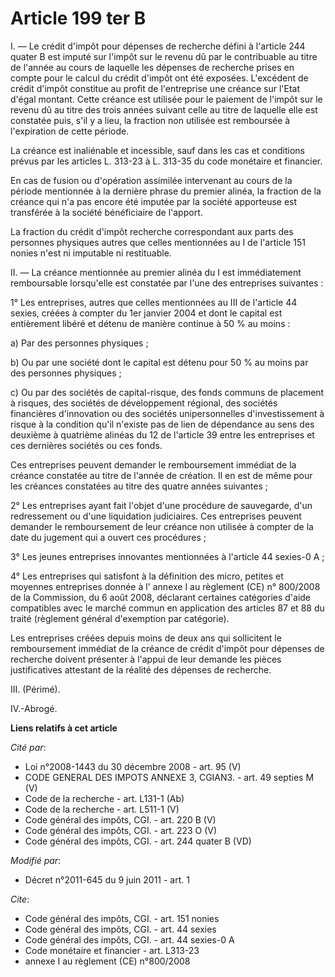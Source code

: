 # Article 199 ter B

I. ― Le crédit d'impôt pour dépenses de recherche défini à l'article 244 quater B est imputé sur l'impôt sur le revenu dû par
le contribuable au titre de l'année au cours de laquelle les dépenses de recherche prises en compte pour le calcul du crédit
d'impôt ont été exposées. L'excédent de crédit d'impôt constitue au profit de l'entreprise une créance sur l'Etat d'égal
montant. Cette créance est utilisée pour le paiement de l'impôt sur le revenu dû au titre des trois années suivant celle au
titre de laquelle elle est constatée puis, s'il y a lieu, la fraction non utilisée est remboursée à l'expiration de cette
période. 

La créance est inaliénable et incessible, sauf dans les cas et conditions prévus par les articles L. 313-23 à L. 313-35 du
code monétaire et financier. 

En cas de fusion ou d'opération assimilée intervenant au cours de la période mentionnée à la dernière phrase du premier
alinéa, la fraction de la créance qui n'a pas encore été imputée par la société apporteuse est transférée à la société
bénéficiaire de l'apport. 

La fraction du crédit d'impôt recherche correspondant aux parts des personnes physiques autres que celles mentionnées au I de
l'article 151 nonies n'est ni imputable ni restituable. 

II. ― La créance mentionnée au premier alinéa du I est immédiatement remboursable lorsqu'elle est constatée par l'une des
entreprises suivantes : 

1° Les entreprises, autres que celles mentionnées au III de l'article 44 sexies, créées à compter du 1er janvier 2004 et dont
le capital est entièrement libéré et détenu de manière continue à 50 % au moins : 

a) Par des personnes physiques ; 

b) Ou par une société dont le capital est détenu pour 50 % au moins par des personnes physiques ; 

c) Ou par des sociétés de capital-risque, des fonds communs de placement à risques, des sociétés de développement régional,
des sociétés financières d'innovation ou des sociétés unipersonnelles d'investissement à risque à la condition qu'il n'existe
pas de lien de dépendance au sens des deuxième à quatrième alinéas du 12 de l'article 39 entre les entreprises et ces
dernières sociétés ou ces fonds. 

Ces entreprises peuvent demander le remboursement immédiat de la créance constatée au titre de l'année de création. Il en est
de même pour les créances constatées au titre des quatre années suivantes ; 

2° Les entreprises ayant fait l'objet d'une procédure de sauvegarde, d'un redressement ou d'une liquidation judiciaires. Ces
entreprises peuvent demander le remboursement de leur créance non utilisée à compter de la date du jugement qui a ouvert ces
procédures ; 

3° Les jeunes entreprises innovantes mentionnées à l'article 44 sexies-0 A ; 

4° Les entreprises qui satisfont à la définition des micro, petites et moyennes entreprises donnée à l' annexe I au règlement
(CE) n° 800/2008  de la Commission, du 6 août 2008, déclarant certaines catégories d'aide compatibles avec le marché commun
en application des articles 87 et 88 du traité (règlement général d'exemption par catégorie). 

Les entreprises créées depuis moins de deux ans qui sollicitent le remboursement immédiat de la créance de crédit d'impôt
pour dépenses de recherche doivent présenter à l'appui de leur demande les pièces justificatives attestant de la réalité des
dépenses de recherche. 

III. (Périmé). 

IV.-Abrogé.

**Liens relatifs à cet article**

_Cité par_:

  - Loi n°2008-1443 du 30 décembre 2008 - art. 95 (V)
  - CODE GENERAL DES IMPOTS ANNEXE 3, CGIAN3. - art. 49 septies M (V)
  - Code de la recherche - art. L131-1 (Ab)
  - Code de la recherche - art. L511-1 (V)
  - Code général des impôts, CGI. - art. 220 B (V)
  - Code général des impôts, CGI. - art. 223 O (V)
  - Code général des impôts, CGI. - art. 244 quater B (VD)

_Modifié par_:

  - Décret n°2011-645 du 9 juin 2011 - art. 1

_Cite_:

  - Code général des impôts, CGI. - art. 151 nonies
  - Code général des impôts, CGI. - art. 44 sexies
  - Code général des impôts, CGI. - art. 44 sexies-0 A
  - Code monétaire et financier - art. L313-23
  - annexe I au règlement (CE) n°800/2008
